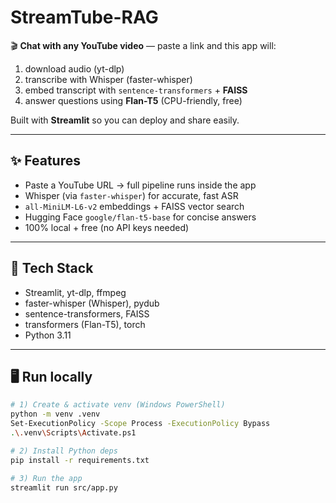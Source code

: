 # StreamTube-RAG

🎬 **Chat with any YouTube video** — paste a link and this app will:
1) download audio (yt-dlp)  
2) transcribe with Whisper (faster-whisper)  
3) embed transcript with `sentence-transformers` + **FAISS**  
4) answer questions using **Flan-T5** (CPU-friendly, free)

Built with **Streamlit** so you can deploy and share easily.

---

## ✨ Features
- Paste a YouTube URL → full pipeline runs inside the app
- Whisper (via `faster-whisper`) for accurate, fast ASR
- `all-MiniLM-L6-v2` embeddings + FAISS vector search
- Hugging Face `google/flan-t5-base` for concise answers
- 100% local + free (no API keys needed)

---

## 🧱 Tech Stack
- Streamlit, yt-dlp, ffmpeg
- faster-whisper (Whisper), pydub
- sentence-transformers, FAISS
- transformers (Flan-T5), torch
- Python 3.11

---

## 🖥️ Run locally

```bash
# 1) Create & activate venv (Windows PowerShell)
python -m venv .venv
Set-ExecutionPolicy -Scope Process -ExecutionPolicy Bypass
.\.venv\Scripts\Activate.ps1

# 2) Install Python deps
pip install -r requirements.txt

# 3) Run the app
streamlit run src/app.py

